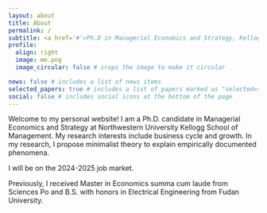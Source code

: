 ```yaml
---
layout: about
title: About
permalink: /
subtitle: <a href='#'>Ph.D in Managerial Economics and Strategy, Kellogg School of Management</a>
profile:
  align: right
  image: me.png
  image_circular: false # crops the image to make it circular

news: false # includes a list of news items
selected_papers: true # includes a list of papers marked as "selected={true}"
social: false # includes social icons at the bottom of the page
---
```


Welcome to my personal website! I am a Ph.D. candidate in Managerial Economics and Strategy at Northwestern University Kellogg School of Management. My research interests include business cycle and growth.  In my research, I propose minimalist theory to explain empirically documented phenomena.

I will be on the 2024-2025 job market.

Previously, I received Master in Economics summa cum laude from Sciences Po and  B.S. with honors in Electrical Engineering from Fudan University.
